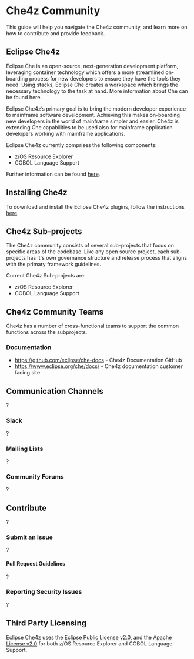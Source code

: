 # Che4z Community

This guide will help you navigate the Che4z community, and learn more on how to contribute and provide feedback.

## Eclipse Che4z
  
Eclipse Che is an open-source, next-generation development platform, leveraging container technology which offers a more streamlined on-boarding process for new developers to ensure they have the tools they need. Using stacks, Eclipse Che creates a workspace which brings the necessary technology to the task at hand. More information about Che can be found here.

Eclipse Che4z’s primary goal is to bring the modern developer experience to mainframe software development. Achieving this makes on-boarding new developers in the world of mainframe simpler and easier. Che4z is extending Che capabilities to be used also for mainframe application developers working with mainframe applications.

Eclipse Che4z currently comprises the following components:

- z/OS Resource Explorer
- COBOL Language Support

Further information can be found [here](http://www.eclipse.org/che/docs/che-7/che4z-release-information).

## Installing Che4z

To download and install the Eclipse Che4z plugins, follow the instructions [here](https://projects.eclipse.org/projects/ecd.che.che4z/downloads).

## Che4z Sub-projects

The Che4z community consists of several sub-projects that focus on specific areas of the codebase. Like any open source project, each sub-projects has it's own governance structure and release process that aligns with the primary framework guidelines.

Current Che4z Sub-projects are:
- z/OS Resource Explorer
- COBOL Language Support

## Che4z Community Teams

Che4z has a number of cross-functional teams to support the common functions across the subprojects.

### Documentation

* https://github.com/eclipse/che-docs - Che4z Documentation GitHub
* https://www.eclipse.org/che/docs/ - Che4z documentation customer facing site

## Communication Channels
?

### Slack
?

### Mailing Lists
?

### Community Forums
?

## Contribute
?

### Submit an issue
?

#### Pull Request Guidelines
?

### Reporting Security Issues
?

## Third Party Licensing
Eclipse Che4z uses the [Eclipse Public License v2.0](https://www.eclipse.org/legal/epl-v20.html), and the [Apache License v2.0](https://www.apache.org/licenses/LICENSE-2.0.txt) for both z/OS Resource Explorer and COBOL Language Support.

